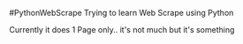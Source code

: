 #PythonWebScrape
Trying to learn Web Scrape using Python

Currently it does 1 Page only.. it's not much but it's something

